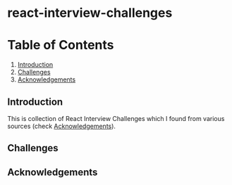 # react-interview-challenges

# Table of Contents

1. [Introduction](#introduction)
2. [Challenges](#challenges)
3. [Acknowledgements](#acknowledgements)

## Introduction

This is collection of React Interview Challenges which I found from various sources (check [Acknowledgements](acknowledgements)).

## Challenges

## Acknowledgements
